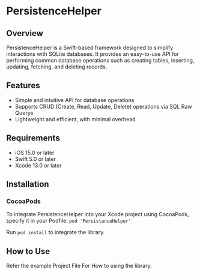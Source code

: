 # PersistenceHelper

## Overview
PersistenceHelper is a Swift-based framework designed to simplify interactions with SQLite databases. It provides an easy-to-use API for performing common database operations such as creating tables, inserting, updating, fetching, and deleting records.



## Features
- Simple and intuitive API for database operations
- Supports CRUD (Create, Read, Update, Delete) operations via SQL Raw Querys
- Lightweight and efficient, with minimal overhead

## Requirements
- iOS 15.0 or later
- Swift 5.0 or later
- Xcode 13.0 or later

## Installation
### CocoaPods
To integrate PersistenceHelper into your Xcode project using CocoaPods, specify it in your Podfile:
`
  pod 'PersistanceHelper'
`


Run `pod install` to integrate the library.

## How to Use
Refer the example Project File For How to using the library.





